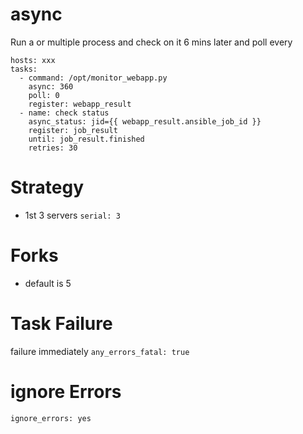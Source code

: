 # async
Run a or multiple process and check on it 6 mins later and poll every 
```
hosts: xxx
tasks:
  - command: /opt/monitor_webapp.py
    async: 360
    poll: 0
    register: webapp_result
  - name: check status
    async_status: jid={{ webapp_result.ansible_job_id }}
    register: job_result
    until: job_result.finished
    retries: 30
``` 
# Strategy
- 1st 3 servers
`serial: 3` 
# Forks
- default is 5

 # Task Failure
 failure immediately
 `any_errors_fatal: true`
 
 # ignore Errors
 `ignore_errors: yes`
 


